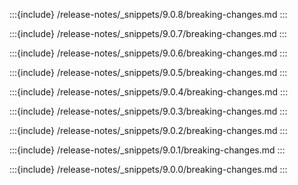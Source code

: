 :::{include} /release-notes/_snippets/9.0.8/breaking-changes.md
:::

:::{include} /release-notes/_snippets/9.0.7/breaking-changes.md
:::

:::{include} /release-notes/_snippets/9.0.6/breaking-changes.md
:::

:::{include} /release-notes/_snippets/9.0.5/breaking-changes.md
:::

:::{include} /release-notes/_snippets/9.0.4/breaking-changes.md
:::

:::{include} /release-notes/_snippets/9.0.3/breaking-changes.md
:::

:::{include} /release-notes/_snippets/9.0.2/breaking-changes.md
:::

:::{include} /release-notes/_snippets/9.0.1/breaking-changes.md
:::

:::{include} /release-notes/_snippets/9.0.0/breaking-changes.md
:::
